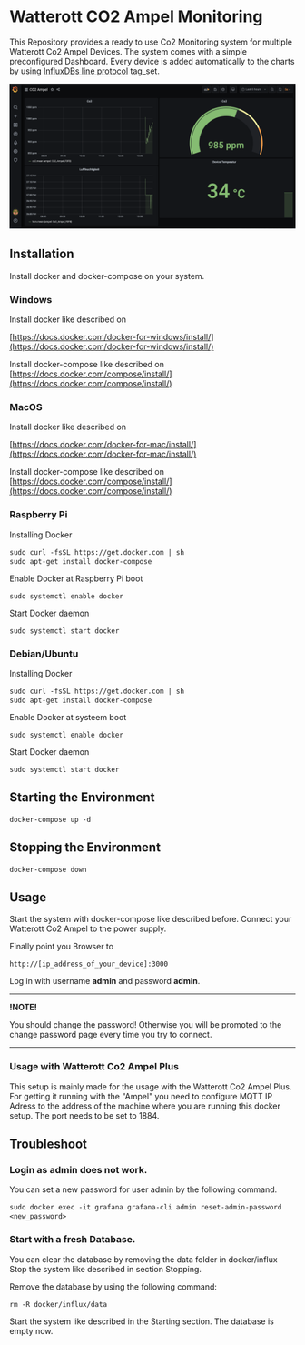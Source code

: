 # Watterott CO2 Ampel Monitoring
This Repository provides a ready to use Co2 Monitoring system for multiple Watterott Co2 Ampel Devices. The system comes with a simple preconfigured Dashboard. Every device is added automatically to the charts by using [InfluxDBs line protocol](https://docs.influxdata.com/influxdb/v1.8/write_protocols/line_protocol_tutorial/) tag_set.


![Screenshot of Grafana Monitoring](docs/screenshot.png)



## Installation

Install docker and docker-compose on your system.

### Windows
Install docker like described on 

[https://docs.docker.com/docker-for-windows/install/](https://docs.docker.com/docker-for-windows/install/)

Install docker-compose like described on
[https://docs.docker.com/compose/install/](https://docs.docker.com/compose/install/)

### MacOS

Install docker like described on 

[https://docs.docker.com/docker-for-mac/install/](https://docs.docker.com/docker-for-mac/install/)

Install docker-compose like described on
[https://docs.docker.com/compose/install/](https://docs.docker.com/compose/install/)

### Raspberry Pi
Installing Docker

``` 
sudo curl -fsSL https://get.docker.com | sh 
sudo apt-get install docker-compose

```

Enable Docker at Raspberry Pi boot

```
sudo systemctl enable docker
```

Start Docker daemon

```
sudo systemctl start docker
```

### Debian/Ubuntu
Installing Docker

``` 
sudo curl -fsSL https://get.docker.com | sh 
sudo apt-get install docker-compose
```

Enable Docker at systeem boot

```
sudo systemctl enable docker
```

Start Docker daemon

```
sudo systemctl start docker
```


## Starting the Environment

```
docker-compose up -d
```

## Stopping the Environment

```
docker-compose down 
```

## Usage

Start the system with docker-compose like described before. 
Connect your Watterott Co2 Ampel to the power supply.

Finally point you Browser to 

```
http://[ip_address_of_your_device]:3000
```

Log in with username __admin__ and password __admin__. 

---

**!NOTE!**

You should change the password! Otherwise you will be promoted to the change password page every time you try to connect.

---

### Usage with Watterott Co2 Ampel Plus

This setup is mainly made for the usage with the Watterott Co2 Ampel Plus. For getting it running with the "Ampel"
you need to configure MQTT IP Adress to the address of the machine where you are running this docker setup. The port
needs to be set to 1884. 

## Troubleshoot

### Login as admin does not work.

You can set a new password for user admin by the following command.

```
sudo docker exec -it grafana grafana-cli admin reset-admin-password <new_password>
```

### Start with a fresh Database.

You can clear the database by removing the data folder in docker/influx
Stop the system like described in section Stopping. 

Remove the database by using the following command:

```
rm -R docker/influx/data
```

Start the system like described in the Starting section. The database is 
empty now.
